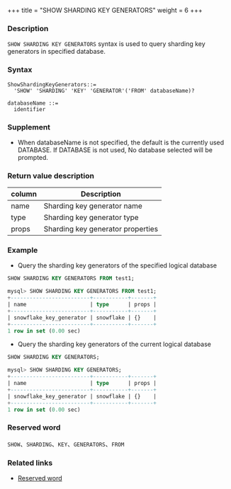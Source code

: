 +++
title = "SHOW SHARDING KEY GENERATORS"
weight = 6
+++

### Description

`SHOW SHARDING KEY GENERATORS` syntax is used to query sharding key generators in specified database.

### Syntax

```
ShowShardingKeyGenerators::=
  'SHOW' 'SHARDING' 'KEY' 'GENERATOR'('FROM' databaseName)?

databaseName ::=
  identifier
```

### Supplement

- When databaseName is not specified, the default is the currently used DATABASE. If DATABASE is not used, No database selected will be prompted.

### Return value description

| column                 | Description                          |
| -----------------------| -------------------------------------|
| name                   | Sharding key generator name          |
| type                   | Sharding key generator type          |
| props                  | Sharding key generator properties    |

### Example

- Query the sharding key generators of the specified logical database

```sql
SHOW SHARDING KEY GENERATORS FROM test1;
```

```sql
mysql> SHOW SHARDING KEY GENERATORS FROM test1;
+-------------------------+-----------+-------+
| name                    | type      | props |
+-------------------------+-----------+-------+
| snowflake_key_generator | snowflake | {}    |
+-------------------------+-----------+-------+
1 row in set (0.00 sec)
```

- Query the sharding key generators of the current logical database

```sql
SHOW SHARDING KEY GENERATORS;
```

```sql
mysql> SHOW SHARDING KEY GENERATORS;
+-------------------------+-----------+-------+
| name                    | type      | props |
+-------------------------+-----------+-------+
| snowflake_key_generator | snowflake | {}    |
+-------------------------+-----------+-------+
1 row in set (0.00 sec)
```

### Reserved word

`SHOW`、`SHARDING`、`KEY`、`GENERATORS`、`FROM`

### Related links

- [Reserved word](/en/reference/distsql/syntax/reserved-word/)

